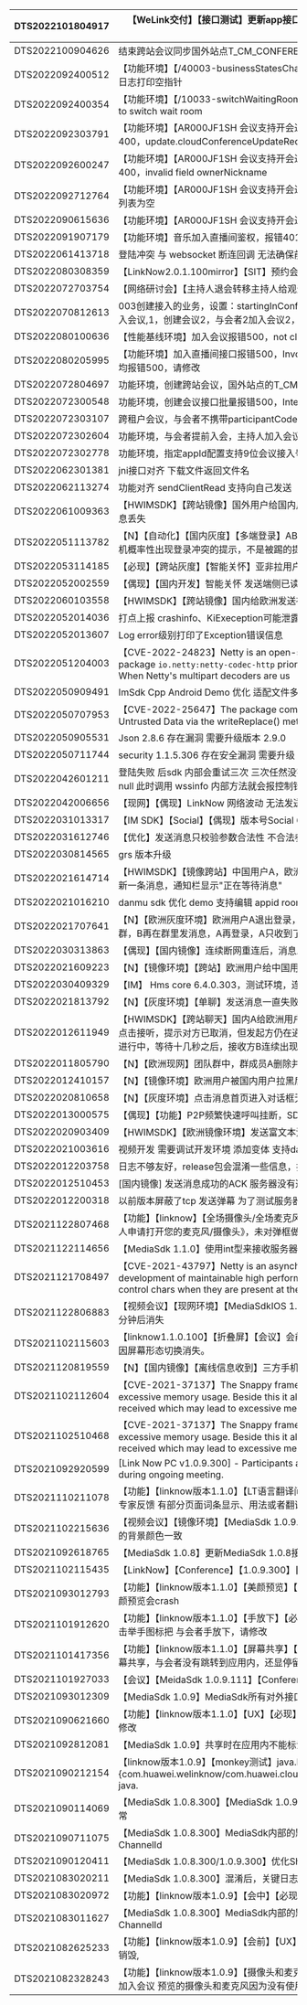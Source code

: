 | DTS2022101804917 | 【WeLink交付】【接口测试】更新app接口更新时需要带上所有的值，不带会重写一个默认值（/management/media-manage/v1/app/update） |
| ---------------- | ------------------------------------------------------------ |
| DTS2022100904626 | 结束跨站会议同步国外站点T_CM_CONFERENCE_ID表数据没有被清理。 |
| DTS2022092400512 | 【功能环境】【/40003-businessStatesChanged 更新会议业务状态】网络研讨会，调用更新会议业务状态接口报错500，日志打印空指针 |
| DTS2022092400354 | 【功能环境】【/10033-switchWaitingRoomState 打开/关闭等候室】公开会议主持人会中打开等候室，报错2000，Failed to switch wait room |
| DTS2022092303791 | 【功能环境】【AR000JF1SH 会议支持开会过程中修改会议信息】会议支持会中修改会议类型（P2P修改二转三会议），报错400，update.cloudConferenceUpdateReq.conferenceSettings.type: must be greater than or equal to 0 |
| DTS2022092600247 | 【功能环境】【AR000JF1SH 会议支持开会过程中修改会议信息】会中云云修改会议信息，未更新ownerNickname，报错400，invalid field ownerNickname |
| DTS2022092712764 | 【功能环境】【AR000JF1SH 会议支持开会过程中修改会议信息】会中云云修改会议信息，下发132的通知里participants列表为空 |
| DTS2022090615636 | 【功能环境】【AR000JF1SH 会议支持开会过程中修改会议信息】会议已开始，端云修改会议信息成功，收不到132通知 |
| DTS2022091907179 | 【功能环境】音乐加入直播间鉴权，报错401，check token error   |
| DTS2022061413718 | 登陆冲突 与 websocket 断连回调 无法确保前者先下发 需要优化登出逻辑 |
| DTS2022080308359 | 【LinkNow2.0.1.100mirror】【SIT】预约会议添加与会者预约成功后，被邀请与会者会议卡片和会议模块未同步会议数据 |
| DTS2022072703754 | 【网络研讨会】【主持人退会转移主持人给观众】【必现】新主持人没有切换角色，导致打开摄像头没有画面 |
| DTS2022070812613 | 003创建接入的业务，设置：startingInConferenceLimit为2,创建接入的业务，创建会议，与会者1加入会议1，与会者2加入会议,1，创建会议2，与会者2加入会议2，创建会议3，与会者3加入会议3，提示2009，用例单跑成功，批跑就会报400 |
| DTS2022080100636 | 【性能基线环境】加入会议报错500，not close json text, token : ,，请修改 |
| DTS2022080205995 | 【功能环境】加入直播间接口报错500，Invocation error；加入会议接口报错500，Internal Server Error，后台日志打印均报错500，请修改 |
| DTS2022072804697 | 功能环境，创建跨站会议，国外站点的T_CM_CONFERENCE_ID表为空，查询不到9位会议ID的数据 |
| DTS2022072300548 | 功能环境，创建会议接口批量报错500，Internal Server Error，日志打印空指针 |
| DTS2022072303107 | 跨租户会议，与会者不携带participantCode调queryByCode、query接口查询会议信息成功 |
| DTS2022072302604 | 功能环境，与会者提前入会，主持人加入会议后，提前入会的与会者收不到228事件 |
| DTS2022072302778 | 功能环境，指定appId配置支持9位会议接入号，与会者加入会议报错2060，join advance success!，请修改 |
| DTS2022062301381 | jni接口对齐 下载文件返回文件名                               |
| DTS2022062113274 | 功能对齐 sendClientRead 支持向自己发送                       |
| DTS2022061009363 | 【HWIMSDK】【跨站镜像】国外用户给国内用户发送离线消息，发送完成后国外用户离线，国内用户上线接收消息，存在消息丢失 |
| DTS2022051113782 | 【N】【自动化】【国内灰度】【多端登录】AB手机同时登录同一个华为帐号进行互踢操作，A手机点击重新上线按钮后，B手机概率性出现登录冲突的提示，不是被踢的提示，请开发定位并修改 |
| DTS2022053114185 | 【必现】【跨站灰度】【智能关怀】亚非拉用户A给中国用户B发送图片消息，富文本加解密失败 |
| DTS2022052002559 | 【偶现】【国内开发】智能关怀 发送端侧已读 返回 1 sdk 内部重试 消息发送成功 无法理解 错误码 1 |
| DTS2022060103558 | 【HWIMSDK】【跨站镜像】国内给欧洲发送在线消息，存在消息丢失  |
| DTS2022052014036 | 打点上报 crashinfo、KiExeception可能泄露用户数据 需要和keyindex 确认，排查整改 |
| DTS2022052013607 | Log error级别打印了Exception错误信息                         |
| DTS2022051204003 | 【CVE-2022-24823】Netty is an open-source, asynchronous event-driven network application framework. The package `io.netty:netty-codec-http` prior to version 4.1.77.Final contains an insufficient fix for CVE-2021-21290. When Netty's multipart decoders are us |
| DTS2022050909491 | ImSdk Cpp Android Demo 优化 适配文件多进度回调               |
| DTS2022050707953 | 【CVE-2022-25647】The package com.google.code.gson:gson before 2.8.9 are vulnerable to Deserialization of Untrusted Data via the writeReplace() method in internal classes, which may lead to DoS attacks. |
| DTS2022050905531 | Json 2.8.6 存在漏洞 需要升级版本 2.9.0                       |
| DTS2022050711744 | security 1.1.5.306 存在安全漏洞 需要升级 1.1.5.310           |
| DTS2022042601211 | 登陆失败 后sdk 内部会重试三次 三次任然没有连接成功会再 刷新 trs 再尝试重连 WssInfo刷新依赖网络请求 失败时返回 null 此时调用 wssinfo 内部方法就会报控制针异常 需要避免被刷新为空 并做空判断 |
| DTS2022042006656 | 【现网】【偶现】LinkNow 网络波动 无法发送消息 重开应用可以恢复 |
| DTS2022031013317 | 【IM SDK】【Social】【偶现】版本号Social 650，测试环境，登录正常，websocket是断开的，消息一直loading（超时） |
| DTS2022031612746 | 【优化】发送消息只校验参数合法性 不合法参数不应该为业务补全默认缺省值 |
| DTS2022030814565 | grs 版本升级                                                 |
| DTS2022021614714 | 【HWIMSDK】【镜像跨站】中国用户A，欧洲用户B，B给A发送几条跨站聊天，A卸载linknow再重新登录，会话列表拉取最新一条消息，通知栏显示"正在等待消息" |
| DTS2022021016210 | danmu sdk 优化 demo 支持编辑 appid roomid 弹幕内容 等级      |
| DTS2022021707641 | 【N】【欧洲灰度环境】欧洲用户A退出登录，然后国内用户B给欧洲用户发送消息，国内用户B再建一个包含A的普通跨站群，B再在群里发消息，A再登录，A只收到了单聊消息而没收到群聊消息 |
| DTS2022030313863 | 【偶现】【国内镜像】连续断网重连后，消息发送失败             |
| DTS2022021609223 | 【N】【镜像环境】【跨站】欧洲用户给中国用户互发消息，接收方接收很慢 |
| DTS2022030409329 | 【IM】 Hms core 6.4.0.303，测试环境，连接显示正常，消息发送超时，接收不到消息 |
| DTS2022021813792 | 【N】【灰度环境】【单聊】发送消息一直失败                    |
| DTS2022012611949 | 【HWIMSDK】【跨站聊天】国内A给欧洲用户B发送语音通话，发起方在发起语音十几秒后，接收方才出现语音接听界面，点击接听，提示对方已取消，但发起方仍在通话中。再次发起语音通话，国内A直接提示通话中断、已取消或其他多媒体会话进行中，等待十几秒之后，接收方B连续出现语音接收界面，并自动取消通话 |
| DTS2022011805790 | 【N】【欧洲现网】团队群中，群成员A删除并退出群后，其他群成员和群主的群内没有A退出时的提示语 |
| DTS2022012410157 | 【N】【镜像环境】欧洲用户被国内用户拉黑后，欧洲用户给国内用户发消息一直转圈，不是被拉黑后发消息的预期结果 |
| DTS2022020810658 | 【N】【灰度环境】点击消息首页进入对话框无反应                |
| DTS2022013000575 | 【偶现】【功能】P2P频繁快速呼叫挂断，SDK返回15003的错误码    |
| DTS2022020903409 | 【HWIMSDK】【欧洲镜像环境】发送富文本消息失败                |
| DTS2022021003616 | 视频开发 需要调试开发环境 添加变体 支持danmu-mirror.hwcloudtest.cn |
| DTS2022012203758 | 日志不够友好，release包会混淆一些信息，打印不够全面，详细。  |
| DTS2022012510453 | [国内镜像] 发送消息成功的ACK 服务器没有返回这个msg 的seq 业务层[撤回消息]需要这个字段 |
| DTS2022012200318 | 以前版本屏蔽了tcp 发送弹幕 为了测试服务器状态 建议内部实现 由外部决定是否禁用 tcp |
| DTS2021122807468 | 【功能】【linknow】【全场摄像头/全场麦克风优化】【必现】主持人邀请与会者打开摄像头/麦克风，与会者弹框提示《主持人申请打开您的麦克风/摄像头》，未对弹框做定时，应超过2分钟弹框自动销毁 |
| DTS2021122114656 | 【MediaSdk 1.1.0】使用int型来接收服务器的Integer数据，若服务器字段为null时，会导致客户端Crash |
| DTS2021121708497 | 【CVE-2021-43797】Netty is an asynchronous event-driven network application framework for rapid development of maintainable high performance protocol servers & clients. Netty prior to version 4.1.7.1.Final skips control chars when they are present at the be |
| DTS2021122806883 | 【视频会议】【现网环境】【MediaSdkIOS 1.0.1.300】【必现】主持人邀请与会者打开摄像头/麦克风，与会者端弹框未在两分钟后消失 |
| DTS2021102115603 | 【linknow1.1.0.100】【折叠屏】【会议】会前页面在折叠屏的展开形态应支持横竖旋转；会议直播间更多按钮展开内容不应因屏幕形态切换消失。 |
| DTS2021120819559 | 【N】【国内镜像】【离线信息收到】三方手机收不到离线消息      |
| DTS2021102112604 | 【CVE-2021-37137】The Snappy frame decoder function doesn't restrict the chunk length which may lead to excessive memory usage. Beside this it also may buffer reserved skippable chunks until the whole chunk was received which may lead to excessive memory us |
| DTS2021102510468 | 【CVE-2021-37137】The Snappy frame decoder function doesn't restrict the chunk length which may lead to excessive memory usage. Beside this it also may buffer reserved skippable chunks until the whole chunk was received which may lead to excessive memory us |
| DTS2021092920599 | [Link Now PC v1.0.9.300] - Participants are not notified when host has extended the scheduled meeting duration during ongoing meeting. |
| DTS2021110211078 | 【功能】【linknow版本1.1.0】【LT语言翻译问题功能确认】【必现】【全球化HMOS2.1LT10语言测试“功能问题”确认】翻译专家反馈 有部分页面词条显示、用法或者翻译不对，请修改 |
| DTS2021102215636 | 【视频会议】【镜像环境】【MediaSdk 1.0.9.300】【必先】与会者页面搜索与会者，然后点击与会者，弹框背景色与搜索页的背景颜色一致 |
| DTS2021092618765 | 【MediaSdk 1.0.8】更新MediaSdk 1.0.8接口变更至接口文档       |
| DTS2021102115435 | 【LinkNow】【Conference】【1.0.9.300】【代码规范整改】【删除所有对MediaDataWrapper.getInstance().XXX的调用】 |
| DTS2021093012793 | 【功能】【linknow版本1.1.0】【美颜预览】【crash】【必现】会中关闭美颜，退出会议后，再从我的-设置 打开美颜，进行美颜预览会crash |
| DTS2021101912620 | 【功能】【linknow版本1.1.0】【手放下】【必现】与会者举手后，主持人使用搜索功能搜索该与会者，在搜索后的页面无法点击举手图标把 与会者手放下，请修改 |
| DTS2021101417356 | 【功能】【linknow版本1.1.0】【屏幕共享】【必现】与会者首次开启屏幕共享时会返回到系统桌面，此时主持人结束与会者屏幕共享，与会者没有跳转到应用内，还显停留在手机桌面 |
| DTS2021101927033 | 【会议】【MeidaSdk 1.0.9.111】【Conference 1.0.9.108】 用户进入会议后直接进入驾驶模式 ClassCastException |
| DTS2021093012309 | 【MediaSdk 1.0.9】MediaSdk所有对外接口，入参设计会议ID、会议Code的，需要加入防护 |
| DTS2021090621660 | 【功能】【linknow版本1.1.0】【UX】【必现】当有音视频使用，右上角“+” 发起快捷会议，这个弹框文字需要居中对齐，请修改 |
| DTS2021092812081 | 【MediaSdk 1.0.9】共享时在应用内不能标注 停止共享不能返回会中 |
| DTS2021090212154 | 【linknow版本1.0.9】【monkey测试】java.lang.RuntimeException: Unable to destroy activity {com.huawei.welinknow/com.huawei.cloudservice.appgallery.linknow.business.conference.ui.LinkJoinConfActivity}: java. |
| DTS2021090114069 | 【MediaSdk 1.0.8.300】【MediaSdk 1.0.9.300】未开启上层显示权限的情况下，部分Dialog无法弹出，可能导致功能异常 |
| DTS2021090711075 | 【MediaSdk 1.0.8.300】MediaSdk内部的默认通知推送类，不应使用固定的ChannelId，应使用HwShareConfig中的ChannelId |
| DTS2021090120411 | 【MediaSdk 1.0.8.300/1.0.9.300】优化ShareConfig参数传递流程，与Link Now业务解绑 |
| DTS2021083020211 | 【MediaSdk 1.0.8.300】混淆后，关键日志无法识别当前类，需要重写TAG获取的逻辑 |
| DTS2021083020972 | 【功能】【linknow版本1.0.9】【会中】【必现】本地视频分辨率，二选一切换 建议修改成 选择后自动返回上一界面 |
| DTS2021083011627 | 【MediaSdk 1.0.8.300】MediaSdk内部的默认通知推送类，不应使用固定的ChannelId，应使用HwShareConfig中的ChannelId |
| DTS2021082625233 | 【功能】【linknow版本1.0.9】【会前】【UX】【必现】网络波动断开,弹出对话框,当网络恢复正常后,可以优化修改成 弹框自动销毁, |
| DTS2021082328243 | 【功能】【linknow版本1.0.9】【摄像头和麦克风权限】【必现】会前预览，如果关闭了摄像头和麦克风权限 ，发起会议 或者 加入会议 预览的摄像头和麦克风因为没有使用，进入会议前 就不需要再次弹出对话框了，建议修改 |